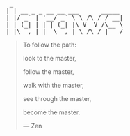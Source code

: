 <pre>
 _                              
| | __ _ _ __ __ ___      _____ 
| |/ _` | '__/ _` \ \ /\ / / __|
| | (_| | | | (_| |\ V  V /\__ \
|_|\__,_|_|  \__,_| \_/\_/ |___/
</pre>

> To follow the path:
>
> look to the master,
>
> follow the master,
>
> walk with the master,
>
> see through the master,
>
> become the master.
> 
> ― Zen
